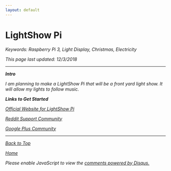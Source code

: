 ```yaml
---
layout: default
---
```

# LightShow Pi

<i> Keywords: Raspberry Pi 3, Light Display, Christmas, Electricity </i>

<i> This page last updated: 12/3/2018

* * * 

<b> Intro </b>

I am planning to make a LightShow Pi that will be a front yard light show. It will allow my lights to follow music.

<b> Links to Get Started </b>

<a href="http://lightshowpi.org/">Official Website for LightShow Pi</a>

<a href="https://www.reddit.com/r/LightShowPi/">Reddit Support Community</a>

<a href="https://plus.google.com/communities/101789596301454731630/stream/02bb27f7-4eb3-443d-98ff-45d1ff784359">Google Plus Community</a>

* * *

<a href="https://shea08.github.io/LightShowPi">Back to Top</a>

[Home](./)

<div id="disqus_thread"></div>
<script>

/**
*  RECOMMENDED CONFIGURATION VARIABLES: EDIT AND UNCOMMENT THE SECTION BELOW TO INSERT DYNAMIC VALUES FROM YOUR PLATFORM OR CMS.
*  LEARN WHY DEFINING THESE VARIABLES IS IMPORTANT: https://disqus.com/admin/universalcode/#configuration-variables*/
/*
var disqus_config = function () {
this.page.url = "https://shea08.github.io/LightShowPi";  // Replace PAGE_URL with your page's canonical URL variable
this.page.identifier = "/LightShowPi/"; // Replace PAGE_IDENTIFIER with your page's unique identifier variable
};
*/
(function() { // DON'T EDIT BELOW THIS LINE
var d = document, s = d.createElement('script');
s.src = 'https://shea08.disqus.com/embed.js';
s.setAttribute('data-timestamp', +new Date());
(d.head || d.body).appendChild(s);
})();
</script>
<noscript>Please enable JavaScript to view the <a href="https://disqus.com/?ref_noscript">comments powered by Disqus.</a></noscript>
